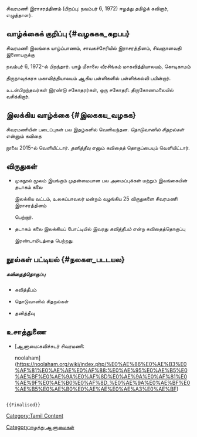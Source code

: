சிவரமணி இராசரத்தினம் (பிறப்பு: நவம்பர் 6, 1972) ஈழத்து தமிழ்க் கவிஞர், எழுத்தாளர்.

## வாழ்க்கைக் குறிப்பு {#வழககக_கறபப}

சிவரமணி இலங்கை யாழ்ப்பாணம், சாவகச்சேரியில் இராசரத்தினம், சிவஞானவதி இணையருக்கு
நவம்பர் 6, 1972-ல் பிறந்தார். யாழ் மீசாலை வீரசிங்கம் மாகவித்தியாலயம், கொடிகாமம்
திருநாவுக்கரசு மகாவித்தியாலயம் ஆகிய பள்ளிகளில் பள்ளிக்கல்வி பயின்றார்.
உடன்பிறந்தவர்கள் இரண்டு சகோதரர்கள், ஒரு சகோதரி. திருகோணமலையில் வசிக்கிறார்.

## இலக்கிய வாழ்க்கை {#இலககய_வழகக}

சிவரமணியின் படைப்புகள் பல இதழ்களில் வெளிவந்தன. *தொடுவானில் சிதறல்கள்* என்னும் கவிதை
நூலை 2015-ல் வெளியிட்டார். *தனித்தீவு* எனும் கவிதைத் தொகுப்பையும் வெளியிட்டார்.

## விருதுகள்

-   முகநூல் மூலம் இயங்கும் முதன்மையான பல அமைப்புக்கள் மற்றும் இலங்கையின் தடாகம் கலை
    இலக்கிய வட்டம், உலகப்பாவலர் மன்றம் வழங்கிய 25 விருதுகளை சிவரமணி இராசரத்தினம்
    பெற்றார்.
-   தடாகம் கலை இலக்கியப் போட்டியில் இவரது *கவித்தீபம்* என்ற கவிதைத்தொகுப்பு
    இரண்டாமிடத்தை பெற்றது.

## நூல்கள் பட்டியல் {#நலகள_படடயல}

##### கவிதைத்தொகுப்பு

-   கவித்தீபம்
-   தொடுவானில் சிதறல்கள்
-   தனித்தீவு

## உசாத்துணை

-   [ஆளுமை:கவிச்சுடர் சிவரமணி:
    noolaham](https://noolaham.org/wiki/index.php/%E0%AE%86%E0%AE%B3%E0%AF%81%E0%AE%AE%E0%AF%88:%E0%AE%95%E0%AE%B5%E0%AE%BF%E0%AE%9A%E0%AF%8D%E0%AE%9A%E0%AF%81%E0%AE%9F%E0%AE%B0%E0%AF%8D_%E0%AE%9A%E0%AE%BF%E0%AE%B5%E0%AE%B0%E0%AE%AE%E0%AE%A3%E0%AE%BF)

```{=mediawiki}
{{Finalised}}
```
[Category:Tamil Content](Category:Tamil_Content "wikilink")
[Category:ஈழத்து ஆளுமைகள்](Category:ஈழத்து_ஆளுமைகள் "wikilink")

